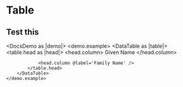 # Table

## Test this

<DocsDemo as |demo|>
	<demo.example>
		<DataTable as |table|>
			<table.head as |head|>
				<head.column>
					Given Name
				</head.column>

				<head.column @label='Family Name' />
			</table.head>
		</DataTable>
	</demo.example>
</DocsDemo>
